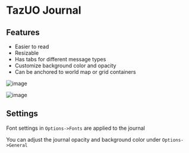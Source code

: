 # TazUO Journal
## Features
* Easier to read
* Resizable
* Has tabs for different message types
* Customize background color and opacity
* Can be anchored to world map or grid containers

![image](https://user-images.githubusercontent.com/3859393/227384051-1c1aafef-791b-4f21-9eb2-dd9a67ba4c72.png)

![image](https://user-images.githubusercontent.com/3859393/226334207-e1feba52-7426-4993-ba59-e17da1584988.png)

## Settings
Font settings in `Options->Fonts` are applied to the journal  

You can adjust the journal opacity and background color under `Options->General`